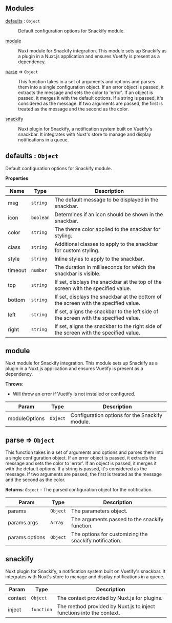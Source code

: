 ## Modules

<dl>
<dt><a href="#module_defaults">defaults</a> : <code>Object</code></dt>
<dd><p>Default configuration options for Snackify module.</p>
</dd>
<dt><a href="#module_module">module</a></dt>
<dd><p>Nuxt module for Snackify integration.
This module sets up Snackify as a plugin in a Nuxt.js application and ensures
Vuetify is present as a dependency.</p>
</dd>
<dt><a href="#module_parse">parse</a> ⇒ <code>Object</code></dt>
<dd><p>This function takes in a set of arguments and options and parses them into a single
configuration object. If an error object is passed, it extracts the message and sets
the color to &#39;error&#39;. If an object is passed, it merges it with the default options.
If a string is passed, it&#39;s considered as the message. If two arguments are passed,
the first is treated as the message and the second as the color.</p>
</dd>
<dt><a href="#module_snackify">snackify</a></dt>
<dd><p>Nuxt plugin for Snackify, a notification system built on Vuetify&#39;s snackbar.
It integrates with Nuxt&#39;s store to manage and display notifications in a queue.</p>
</dd>
</dl>

<a name="module_defaults"></a>

## defaults : <code>Object</code>
Default configuration options for Snackify module.

**Properties**

| Name | Type | Description |
| --- | --- | --- |
| msg | <code>string</code> | The default message to be displayed in the snackbar. |
| icon | <code>boolean</code> | Determines if an icon should be shown in the snackbar. |
| color | <code>string</code> | The theme color applied to the snackbar for styling. |
| class | <code>string</code> | Additional classes to apply to the snackbar for custom styling. |
| style | <code>string</code> | Inline styles to apply to the snackbar. |
| timeout | <code>number</code> | The duration in milliseconds for which the snackbar is visible. |
| top | <code>string</code> | If set, displays the snackbar at the top of the screen with the specified value. |
| bottom | <code>string</code> | If set, displays the snackbar at the bottom of the screen with the specified value. |
| left | <code>string</code> | If set, aligns the snackbar to the left side of the screen with the specified value. |
| right | <code>string</code> | If set, aligns the snackbar to the right side of the screen with the specified value. |

<a name="module_module"></a>

## module
Nuxt module for Snackify integration.
This module sets up Snackify as a plugin in a Nuxt.js application and ensures
Vuetify is present as a dependency.

**Throws**:

- Will throw an error if Vuetify is not installed or configured.


| Param | Type | Description |
| --- | --- | --- |
| moduleOptions | <code>Object</code> | Configuration options for the Snackify module. |

<a name="module_parse"></a>

## parse ⇒ <code>Object</code>
This function takes in a set of arguments and options and parses them into a single
configuration object. If an error object is passed, it extracts the message and sets
the color to 'error'. If an object is passed, it merges it with the default options.
If a string is passed, it's considered as the message. If two arguments are passed,
the first is treated as the message and the second as the color.

**Returns**: <code>Object</code> - The parsed configuration object for the notification.  

| Param | Type | Description |
| --- | --- | --- |
| params | <code>Object</code> | The parameters object. |
| params.args | <code>Array</code> | The arguments passed to the snackify function. |
| params.options | <code>Object</code> | The options for customizing the snackify notification. |

<a name="module_snackify"></a>

## snackify
Nuxt plugin for Snackify, a notification system built on Vuetify's snackbar.
It integrates with Nuxt's store to manage and display notifications in a queue.


| Param | Type | Description |
| --- | --- | --- |
| context | <code>Object</code> | The context provided by Nuxt.js for plugins. |
| inject | <code>function</code> | The method provided by Nuxt.js to inject functions into the context. |

